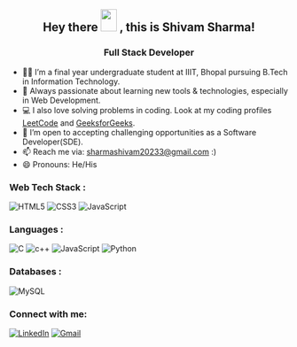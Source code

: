 
<h2 align = "center">
Hey there <img src="https://github.com/sciencepal/sciencepal/blob/master/assets/Hi.gif" width="29px" height="40px"> , this is Shivam Sharma! 
 <br>
   
</h2>
<h3 align = "center">
 Full Stack Developer
</h3>

- 👨‍🏫 I’m a final year undergraduate student at IIIT, Bhopal pursuing B.Tech in Information Technology. 
- 🌱 Always passionate about learning new tools & technologies, especially in Web Development. 
- 💻 I also love solving problems in coding. Look at my coding profiles <a href="https://leetcode.com/Shivam233/"> LeetCode</a> and <a href="https://auth.geeksforgeeks.org/user/shivam233"> GeeksforGeeks</a>.
- 👯 I’m open to accepting challenging opportunities as a Software Developer(SDE).
- 📫 Reach me via: [sharmashivam20233@gmail.com](mailto:sharmashivam20233@gmail.com) :)
- 😄 Pronouns: He/His
 

<h3 align="left">Web Tech Stack :</h3>
<div align="left">
<img alt="HTML5" src="https://img.shields.io/badge/html5-%23E34F26.svg?style=for-the-badge&logo=html5&logoColor=white"/>
<img alt="CSS3" src="https://img.shields.io/badge/css3-%231572B6.svg?style=for-the-badge&logo=css3&logoColor=white"/> 
<img alt="JavaScript" src="https://img.shields.io/badge/javascript-%23323330.svg?style=for-the-badge&logo=javascript&logoColor=%23F7DF1E"/> 
<br>
<!-- 
<img alt="Ajax" src="https://img.shields.io/badge/bootstrap-%23563D7C.svg?style=for-the-badge&logo=bootstrap&logoColor=white"/>              -----
<img alt="Git" src="https://img.shields.io/badge/bootstrap-%23563D7C.svg?style=for-the-badge&logo=bootstrap&logoColor=white"/>         ---- Github
<img alt="FastApi" src="https://img.shields.io/badge/bootstrap-%23563D7C.svg?style=for-the-badge&logo=bootstrap&logoColor=white"/>    ----   ---
-->
</div>

<h3 align="left">Languages :</h3>
<div align="left">
  <img alt="C" src="https://img.shields.io/badge/c-%23ED8B00.svg?style=for-the-badge&logo=c&logoColor=white"/>
  <img alt="c++" src="https://img.shields.io/badge/C%2B%2B-00599C?style=for-the-badge&logo=c%2B%2B&logoColor=white"/>
  <img alt="JavaScript" src="https://img.shields.io/badge/javascript-%23323330.svg?style=for-the-badge&logo=javascript&logoColor=%23F7DF1E"/> 
  <img alt="Python" src="https://img.shields.io/badge/python-%2314354C.svg?style=for-the-badge&logo=python&logoColor=white"/>
 
</div>

<h3 align="left">Databases :</h3>
<div align="left">
  <img alt="MySQL" src="https://img.shields.io/badge/mysql-%2300f.svg?style=for-the-badge&logo=mysql&logoColor=white"/>
 
</div>

<h3 align="left">Connect with me:</h3>
<div align="left">
  <a href="https://www.linkedin.com/in/shivam233/"><img alt="LinkedIn" src="https://img.shields.io/badge/linkedin-%230077B5.svg?style=for-the-badge&logo=linkedin&logoColor=white"/></a>
  <a href="mailto:sharmashivam20233@gmail.com"><img alt="Gmail" src="https://img.shields.io/badge/Gmail-D14836?style=for-the-badge&logo=gmail&logoColor=white"/></a>
</div>

